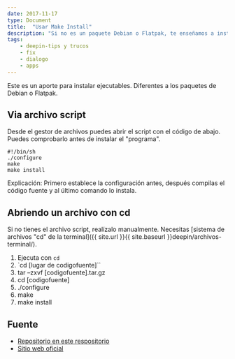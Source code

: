 ```yaml
---
date: 2017-11-17
type: Document
title:  "Usar Make Install"
description: "Si no es un paquete Debian o Flatpak, te enseñamos a instalar de otra forma"
tags:
    - deepin-tips y trucos
    - fix
    - dialogo
    - apps
---
```


Este es un aporte para instalar ejecutables. Diferentes a los paquetes de Debian o Flatpak.

## Via archivo script
Desde el gestor de archivos puedes abrir el script con el código de abajo. Puedes comprobarlo antes de instalar el "programa".

~~~
#!/bin/sh
./configure
make
make install
~~~

Explicación: Primero establece la configuración antes, después compilas el código fuente y al último comando lo instala.

## Abriendo un archivo con cd
Si no tienes el archivo script, realízalo manualmente. Necesitas [sistema de archivos "cd" de la terminal]({{ site.url }}{{ site.baseurl }}deepin/archivos-terminal/).
1. Ejecuta con `cd`
2. `cd [lugar de codigofuente]``
3. tar –zxvf [codigofuente].tar.gz
4. cd [codigofuente]
5. ./configure
6. make
7. make install

## Fuente
* [Repositorio en este respositorio](https://github.com/neurobin/shc)
* [Sitio web oficial](https://projects.gnome.org/gst/)
